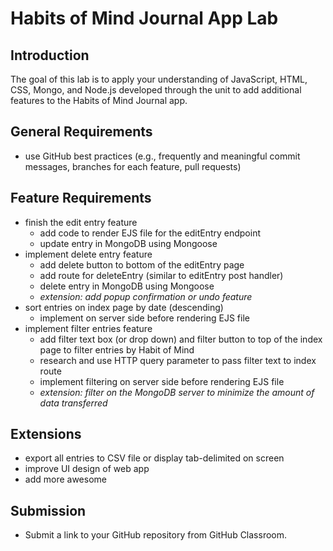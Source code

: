 # Habits of Mind Journal App Lab

## Introduction

The goal of this lab is to apply your understanding of JavaScript, HTML, CSS, Mongo, and Node.js developed through the unit to add additional features to the Habits of Mind Journal app.

## General Requirements

- use GitHub best practices (e.g., frequently and meaningful commit messages, branches for each feature, pull requests)

## Feature Requirements

- finish the edit entry feature
  - add code to render EJS file for the editEntry endpoint
  - update entry in MongoDB using Mongoose
- implement delete entry feature
  - add delete button to bottom of the editEntry page
  - add route for deleteEntry (similar to editEntry post handler)
  - delete entry in MongoDB using Mongoose
  - _extension: add popup confirmation or undo feature_
- sort entries on index page by date (descending)
  - implement on server side before rendering EJS file
- implement filter entries feature
  - add filter text box (or drop down) and filter button to top of the index page to filter entries by Habit of Mind
  - research and use HTTP query parameter to pass filter text to index route
  - implement filtering on server side before rendering EJS file
  - _extension: filter on the MongoDB server to minimize the amount of data transferred_

## Extensions

- export all entries to CSV file or display tab-delimited on screen
- improve UI design of web app
- add more awesome

## Submission

- Submit a link to your GitHub repository from GitHub Classroom.
